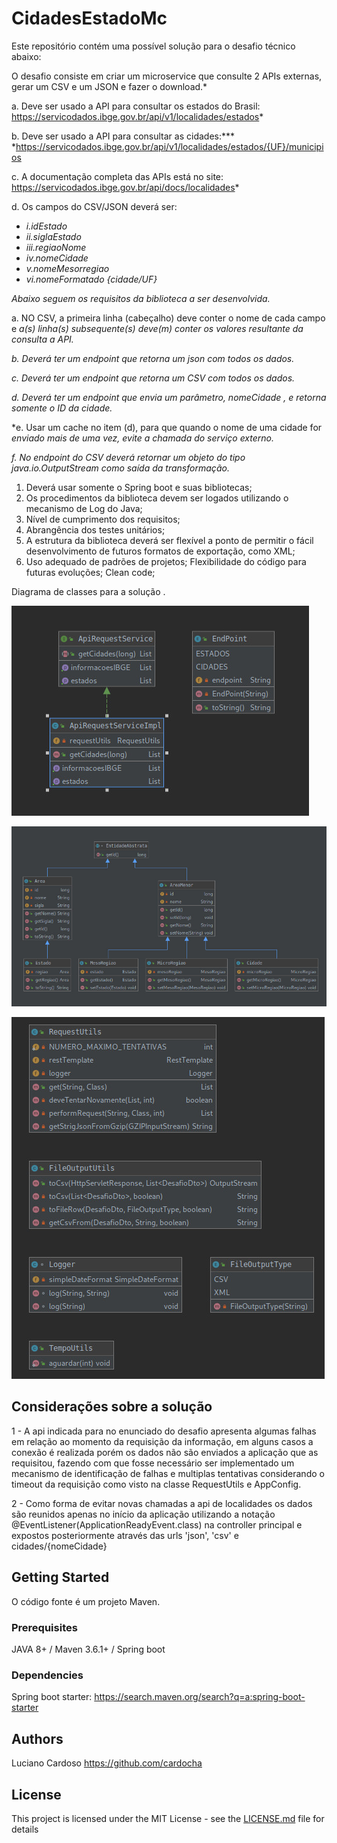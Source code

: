# CidadesEstadoMc

Este repositório contém uma possível solução para o desafio técnico abaixo: 

O desafio consiste em criar um microservice que consulte 2 APIs externas, gerar um
CSV e um JSON e fazer o download.*

 a. Deve ser usado a API para consultar os estados do Brasil:
https://servicodados.ibge.gov.br/api/v1/localidades/estados*

b. Deve ser usado a API para consultar as cidades:***
*https://servicodados.ibge.gov.br/api/v1/localidades/estados/{UF}/municipios

c. A documentação completa das APIs está no site:
https://servicodados.ibge.gov.br/api/docs/localidades*

d. Os campos do CSV/JSON deverá ser:

* *i.idEstado*
* *ii.siglaEstado*
* *iii.regiaoNome*
* *iv.nomeCidade*
* *v.nomeMesorregiao*
* *vi.nomeFormatado {cidade/UF}*

*Abaixo seguem os requisitos da biblioteca a ser desenvolvida.*

a. NO CSV, a primeira linha (cabeçalho) deve conter o nome de cada campo e 
*a(s) linha(s) subsequente(s) deve(m) conter os valores resultante da consulta*
*a API.*

*b. Deverá ter um endpoint que retorna um json com todos os dados.*

*c. Deverá ter um endpoint que retorna um CSV com todos os dados.*

*d. Deverá ter um endpoint que envia um parâmetro,  nomeCidade , e retorna*
*somente o ID da cidade.*

*e. Usar um cache no item (d), para que quando o nome de uma cidade for
*enviado mais de uma vez, evite a chamada do serviço externo.*

*f. No endpoint do CSV deverá retornar um objeto do tipo  java.io.OutputStream*
*como saída da transformação.*



1. Deverá usar somente o Spring boot e suas bibliotecas;
2. Os procedimentos da biblioteca devem ser logados utilizando o
   mecanismo de Log do Java;
3. Nível de cumprimento dos requisitos;
4. Abrangência dos testes unitários;
5. A estrutura da biblioteca deverá ser flexível a ponto de permitir
   o fácil desenvolvimento de futuros formatos de exportação,
   como XML;
6. Uso adequado de padrões de projetos;
   Flexibilidade do código para futuras evoluções;
   Clean code;

Diagrama de classes para a solução .

![alt text](https://raw.githubusercontent.com/cardocha/cidadesEstadosMc/master/src/main/resources/static/api.jpg)

![alt text](https://raw.githubusercontent.com/cardocha/cidadesEstadosMc/master/src/main/resources/static/models.jpg)

![alt text](https://raw.githubusercontent.com/cardocha/cidadesEstadosMc/master/src/main/resources/static/utils.jpg)



## Considerações sobre a solução

1 - A api indicada para no enunciado do desafio apresenta algumas falhas em relação ao momento da requisição da informação, em alguns casos a conexão é realizada porém os dados não são enviados a aplicação que as requisitou, fazendo com que fosse necessário ser implementado um mecanismo de identificação de falhas e multiplas tentativas considerando o timeout da requisição como visto na classe RequestUtils e AppConfig.

2 - Como forma de evitar novas chamadas a api de localidades os dados são reunidos apenas no início da aplicação utilizando a notação @EventListener(ApplicationReadyEvent.class) na controller principal e expostos posteriormente através das urls 'json', 'csv' e cidades/{nomeCidade}




## Getting Started

O código fonte é um projeto Maven.  

### Prerequisites

JAVA 8+ / Maven 3.6.1+ / Spring boot  

### Dependencies

Spring boot starter: https://search.maven.org/search?q=a:spring-boot-starter

## Authors

Luciano Cardoso https://github.com/cardocha

## License

This project is licensed under the MIT License - see the [LICENSE.md](LICENSE.md) file for details

